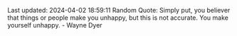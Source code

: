 Last updated: 2024-04-02 18:59:11
Random Quote: Simply put, you believer that things or people make you unhappy, but this is not accurate. You make yourself unhappy. - Wayne Dyer